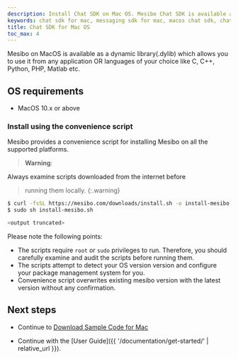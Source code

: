 ```yaml
---
description: Install Chat SDK on Mac OS. Mesibo Chat SDK is available as a shared library (.so) which allows you to use it from any application OR languages of your choice like C, C++, Python, PHP, etc.
keywords: chat sdk for mac, messaging sdk for mac, macos chat sdk, chat installation on macos, messaging app for mac
title: Chat SDK for Mac OS 
toc_max: 4
---
```

Mesibo on MacOS is available as a dynamic library(.dylib) which allows you to use it from any application OR languages of your choice like C, C++, Python, PHP, Matlab etc. 

## OS requirements
- MacOS 10.x or above

### Install using the convenience script

Mesibo provides a convenience script for installing Mesibo on all the 
supported platforms. 

> **Warning**:
>
Always examine scripts downloaded from the internet before
> running them locally.
{:.warning}

```bash
$ curl -fsSL https://mesibo.com/downloads/install.sh -o install-mesibo.sh
$ sudo sh install-mesibo.sh

<output truncated>
```

Please note the following points:

- The scripts require `root` or `sudo` privileges to run. Therefore,
  you should carefully examine and audit the scripts before running them.
- The scripts attempt to detect your OS version version and
  configure your package management system for you. 
- Convenience script overwrites existing mesibo version with the latest version 
  without any confirmation.


## Next steps

- Continue to [Download Sample Code for Mac](https://github.com/mesibo/samples/)

- Continue with the [User Guide]({{ '/documentation/get-started/' | relative_url }}).
